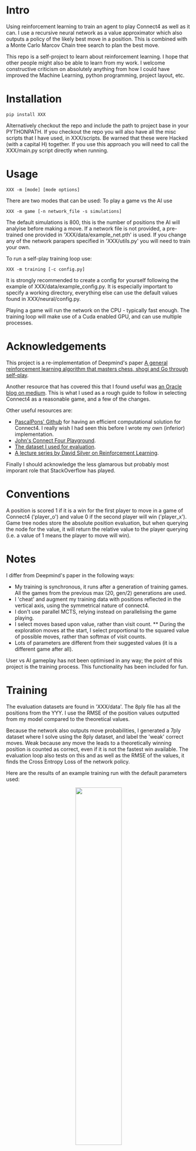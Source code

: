 # Intro
Using reinforcement learning to train an agent to play Connect4 as well as it can. I use a recursive neural network as a value approximator which also outputs a policy of the likely best move in a position. This is combined with a Monte Carlo Marcov Chain tree search to plan the best move.

This repo is a self-project to learn about reinforcement learning. I hope that other people might also be able to learn from my work. I welcome constructive criticism on absolutely anything from how I could have improved the Machine Learning, python programming, project layout, etc.

# Installation
`pip install XXX`

Alternatively checkout the repo and include the path to project base in your PYTHONPATH. If you checkout the repo you will also have all the misc scripts that I have used, in XXX/scripts. Be warned that these were Hacked (with a capital H) together. If you use this approach you will need to call the XXX/main.py script directly when running.

# Usage
`XXX -m [mode] [mode options]`

There are two modes that can be used:
To play a game vs the AI use

`XXX -m game [-n network_file -s simulations]`

The default simulations is 800, this is the number of positions the AI will analyise before making a move.
If a network file is not provided, a pre-trained one provided in 'XXX/data/example_net.pth' is used. If you change any of the network parapers specified in 'XXX/utils.py' you will need to train your own.

To run a self-play training loop use:

`XXX -m training [-c config.py]`

It is strongly recommended to create a config for yourself following the example of XXX/data/example_config.py. It is especially important to specify a working directory, everything else can use the default values found in XXX/neural/config.py.

Playing a game will run the network on the CPU - typically fast enough. The training loop will make use of a Cuda enabled GPU, and can use multiple processes.

# Acknowledgements
This project is a re-implementation of Deepmind's paper [A general reinforcement learning algorithm that
masters chess, shogi and Go through self-play](https://deepmind.com/documents/260/alphazero_preprint.pdf).

Another resource that has covered this that I found useful was [an Oracle blog on medium](https://medium.com/oracledevs/lessons-from-implementing-alphazero-7e36e9054191). This is what I used as a rough guide to follow in selecting Connect4 as a reasonable game, and a few of the changes.

Other useful resources are:
* [PascalPons' Github](https://github.com/PascalPons/connect4/tree/a0fcfe9e4eacd6194da8ae138a8e554f381be9e0) for having an efficient computational solution for Connect4. I really wish I had seen this before I wrote my own (inferior) implementation.
* [John's Connect Four Playground](https://tromp.github.io/c4/c4.html).
* [The dataset I used for evaluation](http://archive.ics.uci.edu/ml/datasets/connect-4).
* [A lecture series by David Silver on Reinforcement Learning](http://www0.cs.ucl.ac.uk/staff/d.silver/web/Teaching.html).

Finally I should acknowledge the less glamarous but probably most imporant role that StackOverflow has played.

# Conventions
A position is scored 1 if it is a win for the first player to move in a game of Connect4 ('player_o') and value 0 if the second player will win ('player_x'). Game tree nodes store the absolute position evaluation, but when querying the node for the value, it will return the relative value to the player querying (i.e. a value of 1 means the player to move will win).

# Notes
I differ from Deepmind's paper in the following ways:
* My training is synchronous, it runs after a generation of training games. All the games from the previous max (20, gen/2) generations are used.
* I 'cheat' and augment my training data with positions reflected in the vertical axis, using the symmetrical nature of connect4.
* I don't use parallel MCTS, relying instead on parallelising the game playing.
* I select moves based upon value, rather than visit count.
** During the exploration moves at the start, I select proportional to the squared value of possible moves, rather than softmax of visit counts.
* Lots of parameters are different from their suggested values (it is a different game after all).

User vs AI gameplay has not been optimised in any way; the point of this project is the training process. This functionality has been included for fun.

# Training
The evaluation datasets are found in 'XXX/data'. The 8ply file has all the positions from the YYY. I use the RMSE of the position values outputted from my model compared to the theoretical values.

Because the network also outputs move probabilities, I generated a 7ply dataset where I solve using the 8ply dataset, and label the 'weak' correct moves. Weak because any move the leads to a theoretically winning position is counted as correct, even if it is not the fastest win available. The evaluation loop also tests on this and as well as the RMSE of the values, it finds the Cross Entropy Loss of the network policy.

Here are the results of an example training run with the default parameters used:
<p align="center"><img width="50%" src="training\_8ply.png" /></p>
<p align="center"><img width="50%" src="training\_7ply.png" /></p>
